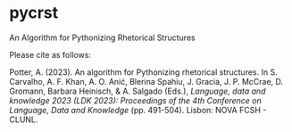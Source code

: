 # pycrst
An Algorithm for Pythonizing Rhetorical Structures

Please cite as follows:

Potter, A. (2023). An algorithm for Pythonizing rhetorical structures. In S. Carvalho, A. F. Khan, A. O. Anić, Blerina Spahiu, J. Gracia, J. P. McCrae, D. Gromann, Barbara Heinisch, & A. Salgado (Eds.), _Language, data and knowledge 2023 (LDK 2023): Proceedings of the 4th Conference on Language, Data and Knowledge_ (pp. 491-504). Lisbon: NOVA FCSH - CLUNL. 
